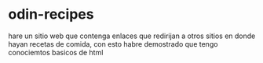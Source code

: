 # odin-recipes
hare un sitio web que contenga enlaces que redirijan a otros sitios en donde hayan recetas de comida, con esto habre demostrado que tengo conociemtos basicos de html
